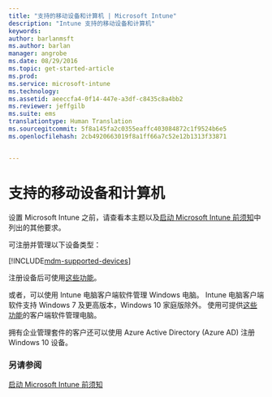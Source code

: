 ```yaml
---
title: "支持的移动设备和计算机 | Microsoft Intune"
description: "Intune 支持的移动设备和计算机"
keywords: 
author: barlanmsft
ms.author: barlan
manager: angrobe
ms.date: 08/29/2016
ms.topic: get-started-article
ms.prod: 
ms.service: microsoft-intune
ms.technology: 
ms.assetid: aeeccfa4-0f14-447e-a3df-c8435c8a4bb2
ms.reviewer: jeffgilb
ms.suite: ems
translationtype: Human Translation
ms.sourcegitcommit: 5f8a145fa2c0355eaffc403084872c1f9524b6e5
ms.openlocfilehash: 2cb4920663019f8a1ff66a7c52e12b1313f33871


---
```


# 支持的移动设备和计算机

设置 Microsoft Intune 之前，请查看本主题以及[启动 Microsoft Intune 前须知](what-to-know-before-you-start-microsoft-intune.md)中列出的其他要求。

可注册并管理以下设备类型：

[!INCLUDE[mdm-supported-devices](../includes/mdm-supported-devices.md)]

注册设备后可使用[这些功能](/Intune/get-started/choose-how-to-manage-devices)。

或者，可以使用 Intune 电脑客户端软件管理 Windows 电脑。 Intune 电脑客户端软件支持 Windows 7 及更高版本，Windows 10 家庭版除外。 使用可提供[这些功能](set-up-windows-device-management-with-microsoft-intune.md)的客户端软件管理电脑。

拥有企业管理套件的客户还可以使用 Azure Active Directory (Azure AD) 注册 Windows 10 设备。

### 另请参阅
[启动 Microsoft Intune 前须知](what-to-know-before-you-start-microsoft-intune.md)



<!--HONumber=Sep16_HO3-->


